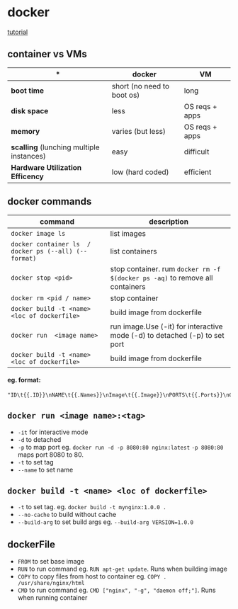 # docker
[tutorial](https://www.youtube.com/watch?v=p28piYY_wv8)
## container vs VMs
| *                                          | docker                     | VM             |
| ------------------------------------------ | -------------------------- | -------------- |
| **boot time**                              | short (no need to boot os) | long           |
| **disk space**                             | less                       | OS reqs + apps |
| **memory**                                 | varies (but less)          | OS reqs + apps |
| **scalling** (lunching multiple instances) | easy                       | difficult      |
| **Hardware Utilization Efficency**         | low (hard coded)           | efficient      |


## docker commands

| command                                               | description                                                                  |
| ----------------------------------------------------- | ---------------------------------------------------------------------------- |
| `docker image ls`                                     | list images                                                                  |
| `docker container ls  / docker ps (--all) (--format)` | list containers                                                              |
| `docker stop <pid>`                                   | stop container. rum `docker rm -f $(docker ps -aq)` to remove all containers |
| `docker rm <pid / name>`                              | stop container                                                               |
| `docker build -t <name> <loc of dockerfile>`          | build image from dockerfile                                                  |
| `docker run  <image name>`                            | run image.Use (-it) for interactive mode (-d) to detached (-p) to set port   |
| `docker build -t <name> <loc of dockerfile>`          | build image from dockerfile                                                  |
####  eg. format:
```
"ID\t{{.ID}}\nNAME\t{{.Names}}\nImage\t{{.Image}}\nPORTS\t{{.Ports}}\nCOMMAND\t{{.Command}}\nCREATED\t{{.CreatedAt}}\nSTATUS\t{{.Status}}\n"
```
## `docker run <image name>:<tag>` 
- `-it` for interactive mode
- `-d` to detached
- `-p` to map port eg. `docker run -d -p 8080:80 nginx:latest`  `-p 8080:80` maps port 8080 to 80.
- `-t` to set tag
- `--name` to set name


## `docker build -t <name> <loc of dockerfile>`
- `-t` to set tag. eg. `docker build -t mynginx:1.0.0 .`
- `--no-cache` to build without cache
- `--build-arg` to set build args eg. `--build-arg VERSION=1.0.0`

## dockerFile

- `FROM` to set base image
- `RUN` to run command eg. `RUN apt-get update`. Runs when building image
- `COPY` to copy files from host to container eg. `COPY . /usr/share/nginx/html`
- `CMD` to run command eg. `CMD ["nginx", "-g", "daemon off;"]`. Runs when running container